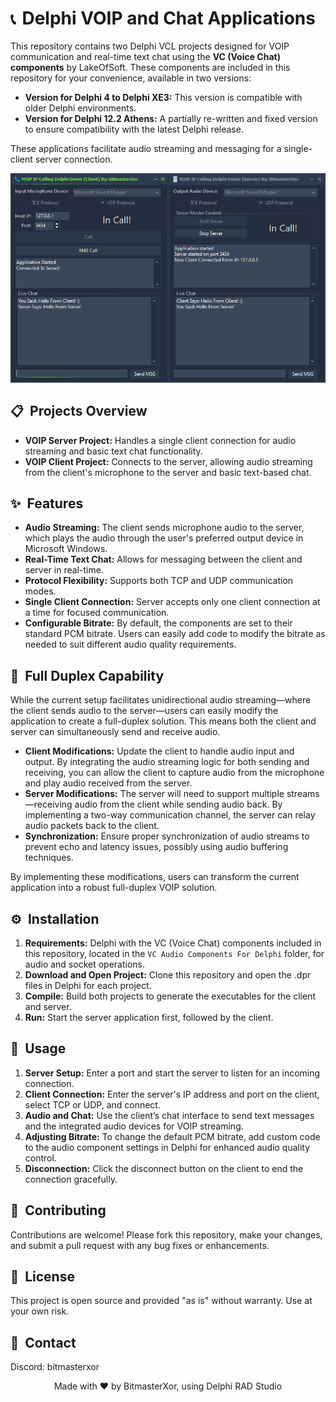 <h1><span style="font-size: 24px; margin-right: 10px;">📞</span>Delphi VOIP and Chat Applications</h1>

<p>This repository contains two Delphi VCL projects designed for VOIP communication and real-time text chat using the <strong>VC (Voice Chat) components</strong> by LakeOfSoft. These components are included in this repository for your convenience, available in two versions:</p>
<ul>
  <li><strong>Version for Delphi 4 to Delphi XE3:</strong> This version is compatible with older Delphi environments.</li>
  <li><strong>Version for Delphi 12.2 Athens:</strong> A partially re-written and fixed version to ensure compatibility with the latest Delphi release.</li>
</ul>
<p>These applications facilitate audio streaming and messaging for a single-client server connection.</p>

<!-- Add a screenshot or preview image of the applications -->
<p align="center">
  <img src="Preview.png" alt="Screenshot of Delphi VOIP and Chat Applications" style="max-width:100%; height:auto;">
</p>

<h2><span style="font-size: 20px; margin-right: 10px;">📋</span>Projects Overview</h2>
<ul>
  <li><strong>VOIP Server Project:</strong> Handles a single client connection for audio streaming and basic text chat functionality.</li>
  <li><strong>VOIP Client Project:</strong> Connects to the server, allowing audio streaming from the client's microphone to the server and basic text-based chat.</li>
</ul>

<h2><span style="font-size: 20px; margin-right: 10px;">✨</span>Features</h2>
<ul>
  <li><strong>Audio Streaming:</strong> The client sends microphone audio to the server, which plays the audio through the user's preferred output device in Microsoft Windows.</li>
  <li><strong>Real-Time Text Chat:</strong> Allows for messaging between the client and server in real-time.</li>
  <li><strong>Protocol Flexibility:</strong> Supports both TCP and UDP communication modes.</li>
  <li><strong>Single Client Connection:</strong> Server accepts only one client connection at a time for focused communication.</li>
  <li><strong>Configurable Bitrate:</strong> By default, the components are set to their standard PCM bitrate. Users can easily add code to modify the bitrate as needed to suit different audio quality requirements.</li>
</ul>

<h2><span style="font-size: 20px; margin-right: 10px;">🔄</span>Full Duplex Capability</h2>
<p>While the current setup facilitates unidirectional audio streaming—where the client sends audio to the server—users can easily modify the application to create a full-duplex solution. This means both the client and server can simultaneously send and receive audio.</p>
<ul>
  <li><strong>Client Modifications:</strong> Update the client to handle audio input and output. By integrating the audio streaming logic for both sending and receiving, you can allow the client to capture audio from the microphone and play audio received from the server.</li>
  <li><strong>Server Modifications:</strong> The server will need to support multiple streams—receiving audio from the client while sending audio back. By implementing a two-way communication channel, the server can relay audio packets back to the client.</li>
  <li><strong>Synchronization:</strong> Ensure proper synchronization of audio streams to prevent echo and latency issues, possibly using audio buffering techniques.</li>
</ul>
<p>By implementing these modifications, users can transform the current application into a robust full-duplex VOIP solution.</p>

<h2><span style="font-size: 20px; margin-right: 10px;">⚙️</span>Installation</h2>
<ol>
  <li><strong>Requirements:</strong> Delphi with the VC (Voice Chat) components included in this repository, located in the <code>VC Audio Components For Delphi</code> folder, for audio and socket operations.</li>
  <li><strong>Download and Open Project:</strong> Clone this repository and open the .dpr files in Delphi for each project.</li>
  <li><strong>Compile:</strong> Build both projects to generate the executables for the client and server.</li>
  <li><strong>Run:</strong> Start the server application first, followed by the client.</li>
</ol>

<h2><span style="font-size: 20px; margin-right: 10px;">🔌</span>Usage</h2>
<ol>
  <li><strong>Server Setup:</strong> Enter a port and start the server to listen for an incoming connection.</li>
  <li><strong>Client Connection:</strong> Enter the server's IP address and port on the client, select TCP or UDP, and connect.</li>
  <li><strong>Audio and Chat:</strong> Use the client’s chat interface to send text messages and the integrated audio devices for VOIP streaming.</li>
  <li><strong>Adjusting Bitrate:</strong> To change the default PCM bitrate, add custom code to the audio component settings in Delphi for enhanced audio quality control.</li>
  <li><strong>Disconnection:</strong> Click the disconnect button on the client to end the connection gracefully.</li>
</ol>

<h2><span style="font-size: 20px; margin-right: 10px;">🤝</span>Contributing</h2>
<p>Contributions are welcome! Please fork this repository, make your changes, and submit a pull request with any bug fixes or enhancements.</p>

<h2><span style="font-size: 20px; margin-right: 10px;">📜</span>License</h2>
<p>This project is open source and provided "as is" without warranty. Use at your own risk.</p>

<h2><span style="font-size: 20px; margin-right: 10px;">📧</span>Contact</h2>
<p>Discord: bitmasterxor</p>

<p align="center">Made with ❤️ by BitmasterXor, using Delphi RAD Studio</p>
